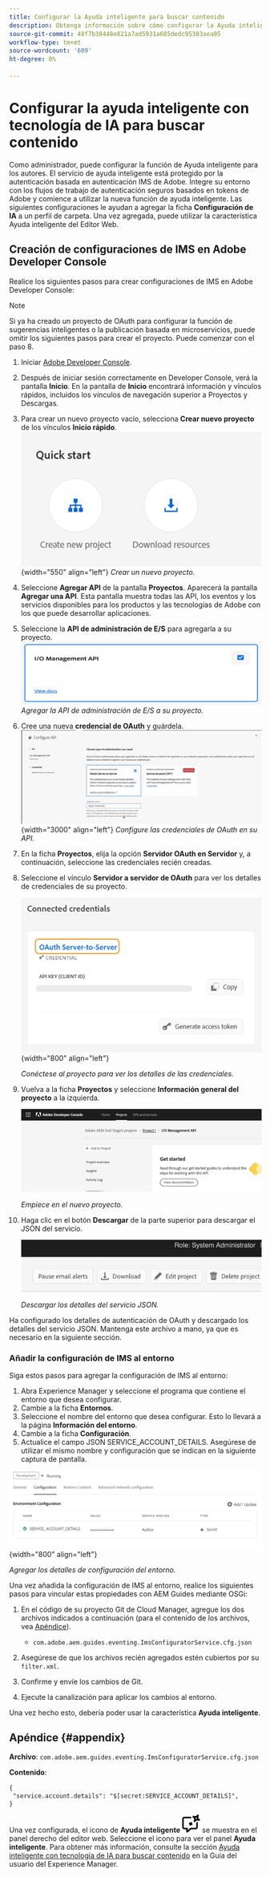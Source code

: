 ```yaml
---
title: Configurar la Ayuda inteligente para buscar contenido
description: Obtenga información sobre cómo configurar la Ayuda inteligente para buscar contenido
source-git-commit: 48f7b38448e821a7ad5931a685dedc95303aea95
workflow-type: tm+mt
source-wordcount: '609'
ht-degree: 0%

---
```



# Configurar la ayuda inteligente con tecnología de IA para buscar contenido

Como administrador, puede configurar la función de Ayuda inteligente para los autores. El servicio de ayuda inteligente está protegido por la autenticación basada en autenticación IMS de Adobe. Integre su entorno con los flujos de trabajo de autenticación seguros basados en tokens de Adobe y comience a utilizar la nueva función de ayuda inteligente. Las siguientes configuraciones le ayudan a agregar la ficha **Configuración de IA** a un perfil de carpeta. Una vez agregada, puede utilizar la característica Ayuda inteligente del Editor Web.

## Creación de configuraciones de IMS en Adobe Developer Console

Realice los siguientes pasos para crear configuraciones de IMS en Adobe Developer Console:

>[!NOTE]
>
>Si ya ha creado un proyecto de OAuth para configurar la función de sugerencias inteligentes o la publicación basada en microservicios, puede omitir los siguientes pasos para crear el proyecto. Puede comenzar con el paso 8.

1. Iniciar [Adobe Developer Console](https://developer.adobe.com/console).
1. Después de iniciar sesión correctamente en Developer Console, verá la pantalla **Inicio**. En la pantalla de **Inicio** encontrará información y vínculos rápidos, incluidos los vínculos de navegación superior a Proyectos y Descargas.
1. Para crear un nuevo proyecto vacío, selecciona **Crear nuevo proyecto** de los vínculos **Inicio rápido**.
   ![Vínculos de inicio rápido](assets/conf-ss-quick-start.png) {width="550" align="left"}
   *Crear un nuevo proyecto.*

1. Seleccione **Agregar API** de la pantalla **Proyectos**.  Aparecerá la pantalla **Agregar una API**. Esta pantalla muestra todas las API, los eventos y los servicios disponibles para los productos y las tecnologías de Adobe con los que puede desarrollar aplicaciones.

1. Seleccione la **API de administración de E/S** para agregarla a su proyecto.
   ![API de administración de E/S](assets/confi-ss-io-management.png)
   *Agregar la API de administración de E/S a su proyecto.*

1. Cree una nueva **credencial de OAuth** y guárdela.
   ![Mosaico de credenciales de OAuth en la API de configuración](assets/conf-ss-OAuth-credential.png) {width="3000" align="left"}
   *Configure las credenciales de OAuth en su API.*

1. En la ficha **Proyectos**, elija la opción **Servidor OAuth en Servidor** y, a continuación, seleccione las credenciales recién creadas.

1. Seleccione el vínculo **Servidor a servidor de OAuth** para ver los detalles de credenciales de su proyecto.

   ![credenciales conectadas](assets/conf-ss-connected-credentials.png) {width="800" align="left"}

   *Conéctese al proyecto para ver los detalles de las credenciales.*

1. Vuelva a la ficha **Proyectos** y seleccione **Información general del proyecto** a la izquierda.

   <img src="assets/project-overview.png" alt="resumen del proyecto" width="500">

   *Empiece en el nuevo proyecto.*

1. Haga clic en el botón **Descargar** de la parte superior para descargar el JSON del servicio.

   <img src="assets/download-json.png" alt="descargar json" width="500">

   *Descargar los detalles del servicio JSON.*

Ha configurado los detalles de autenticación de OAuth y descargado los detalles del servicio JSON. Mantenga este archivo a mano, ya que es necesario en la siguiente sección.

### Añadir la configuración de IMS al entorno

Siga estos pasos para agregar la configuración de IMS al entorno:

1. Abra Experience Manager y seleccione el programa que contiene el entorno que desea configurar.
1. Cambie a la ficha **Entornos**.
1. Seleccione el nombre del entorno que desea configurar. Esto lo llevará a la página **Información del entorno**.
1. Cambie a la ficha **Configuración**.
1. Actualice el campo JSON SERVICE_ACCOUNT_DETAILS. Asegúrese de utilizar el mismo nombre y configuración que se indican en la siguiente captura de pantalla.

![configuración de cuenta de servicio de ims](assets/ims-service-account-config.png){width="800" align="left"}


*Agregar los detalles de configuración del entorno.*




Una vez añadida la configuración de IMS al entorno, realice los siguientes pasos para vincular estas propiedades con AEM Guides mediante OSGi:

1. En el código de su proyecto Git de Cloud Manager, agregue los dos archivos indicados a continuación (para el contenido de los archivos, vea [Apéndice](#appendix)).

   * `com.adobe.aem.guides.eventing.ImsConfiguratorService.cfg.json`

1. Asegúrese de que los archivos recién agregados estén cubiertos por su `filter.xml`.
1. Confirme y envíe los cambios de Git.
1. Ejecute la canalización para aplicar los cambios al entorno.

Una vez hecho esto, debería poder usar la característica **Ayuda inteligente**.



## Apéndice {#appendix}

**Archivo**:
`com.adobe.aem.guides.eventing.ImsConfiguratorService.cfg.json`

**Contenido**:

```
{
 "service.account.details": "$[secret:SERVICE_ACCOUNT_DETAILS]",
}
```


Una vez configurada, el icono de **Ayuda inteligente** ![Ayuda inteligente](assets/smart-help-icon.svg) se muestra en el panel derecho del editor web. Seleccione el icono para ver el panel **Ayuda inteligente**.
Para obtener más información, consulte la sección [Ayuda inteligente con tecnología de IA para buscar contenido](../user-guide/ai-based-smart-help.md) en la Guía del usuario del Experience Manager.

